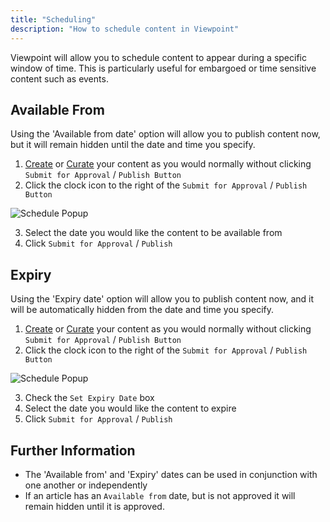 ```yaml
---
title: "Scheduling"
description: "How to schedule content in Viewpoint"
---
```


Viewpoint will allow you to schedule content to appear during a specific window of time. This is particularly useful for embargoed or time sensitive content such as events.

## Available From

Using the 'Available from date' option will allow you to publish content now, but it will remain hidden until the date and time you specify.

1. [Create](create) or [Curate](curate) your content as you would normally without clicking `Submit for Approval` / `Publish Button`
2. Click the clock icon to the right of the `Submit for Approval` / `Publish Button`

![Schedule Popup](/assets/content/schedule-modal.png)

3. Select the date you would like the content to be available from
4. Click `Submit for Approval` / `Publish` 

## Expiry

Using the 'Expiry date' option will allow you to publish content now, and it will be automatically hidden from the date and time you specify.

1. [Create](create) or [Curate](curate) your content as you would normally without clicking `Submit for Approval` / `Publish Button`
2. Click the clock icon to the right of the `Submit for Approval` / `Publish Button`

![Schedule Popup](/assets/content/schedule-modal.png)

3. Check the `Set Expiry Date` box
4. Select the date you would like the content to expire
5. Click `Submit for Approval` / `Publish`

## Further Information

- The 'Available from' and 'Expiry' dates can be used in conjunction with one another or independently
- If an article has an `Available from` date, but is not approved it will remain hidden until it is approved.